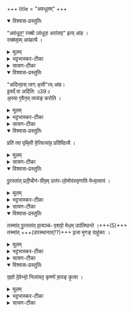 +++
title = "अवधूतम्"
+++

<details open><summary>विश्वास-प्रस्तुतिः</summary>

"अव॑धूत॒ꣳ॒ रख्षो ऽव॑धूता॒ अरा॑तय॒" इत्य् आ॑ह ।  
रख्ष॑सा॒म् अप॑हत्यै ।
</details>

<details><summary>मूलम्</summary>

"अव॑धूत॒ꣳ॒ रख्षोऽव॑धूता॒ अरा॑तय॒" इत्या॑ह ।  
रख्ष॑सा॒मप॑हत्यै ।
</details>

<details><summary>भट्टभास्कर-टीका</summary>

अवधूतमिति कृष्णाजिनाधिवसनम् ।
</details>

<details><summary>सायण-टीका</summary>

प्रत्युष्टमितिवद्व्याचष्टे –”अवधूतꣳ रक्षोऽवधूर्तां अरातय इत्याह। रक्षसामपहत्यै” (ब्रा. का. ३ प्र. २ अ. ५) इति।
</details>

<details open><summary>विश्वास-प्रस्तुतिः</summary>

"अदि॑त्या॒स् त्वग् अ॒सी"त्य् आ॑ह।  
इ॒यव्ँ वा अदि॑तिः ॥39॥  
अ॒स्या ए॒वैन॒त् त्वच॑ङ् करोति ।
</details>

<details><summary>मूलम्</summary>

"अदि॑त्या॒स्त्वग॒सी"त्या॑ह।  
इ॒यव्ँ वा अदि॑तिः ॥39॥  
अ॒स्या ए॒वैन॒त्त्वच॑ङ्करोति ।
</details>

<details><summary>भट्टभास्कर-टीका</summary>

अदित्या इति कृष्णाजिनोत्तरणम् ।
</details>

<details><summary>सायण-टीका</summary>

मन्त्रस्योक्तार्थपरत्वं दर्शयति — “अदित्यास्त्वगसीत्याह। इयं वा अदितिः अस्या एवैनत्त्वचं करोति। 
</details>

<details open><summary>विश्वास-प्रस्तुतिः</summary>

प्रति॑ त्वा पृथि॒वी वे॒त्त्वित्या॑ह॒ प्रति॑ष्ठित्यै ।
</details>

<details><summary>मूलम्</summary>

प्रति॑ त्वा पृथि॒वी वे॒त्त्वित्या॑ह॒ प्रति॑ष्ठित्यै ।
</details>

<details><summary>सायण-टीका</summary>

प्रति त्वा पृथिवी वेत्त्वित्याह प्रतिष्ठित्यै” (ब्रा. का. ३ प्र. २ अ. ५) इति। 
</details>

<details open><summary>विश्वास-प्रस्तुतिः</summary>

पु॒रस्ता॑त् प्रती॒चीन॑-ग्रीव॒म् उत्त॑र-लो॒मोप॑स्तृणाति मेध्य॒त्वाय॑ ।
</details>

<details><summary>मूलम्</summary>

पु॒रस्ता॑त्प्रती॒चीन॑ग्रीव॒मुत्त॑रलो॒मोप॑स्तृणाति मेध्य॒त्वाय॑ ।
</details>

<details><summary>भट्टभास्कर-टीका</summary>

प्रतिष्ठित्या इति । आत्मीयत्वेन पृथिव्या अनुज्ञातत्वात् प्रतिष्ठितत्वम् ॥
</details>

<details><summary>सायण-टीका</summary>

देशादिगुणविशिष्टमास्तरणं विधत्ते — “पुरस्तात्प्रतीचीनग्रीवमुत्तरलोमोपस्तृणति मेध्यत्वाय। 
</details>

<details open><summary>विश्वास-प्रस्तुतिः</summary>

तस्मा॑त् पु॒रस्ता॑त् प्र॒त्यञ्च॑ᳶ प॒शवो॒ मेध॒म् उप॑तिष्ठन्ते ।+++(5)+++  
तस्मा॑त् +++(उपस्थानात्??)+++ प्र॒जा मृ॒गङ् ग्राहु॑काः ।
</details>

<details><summary>मूलम्</summary>

तस्मा॑त्पु॒रस्ता॑त्प्र॒त्यञ्च॑ᳶ प॒शवो॒ मेध॒मुप॑तिष्ठन्ते ।  
तस्मा॑त्प्र॒जा मृ॒गङ्ग्राहु॑काः ।
</details>

<details><summary>भट्टभास्कर-टीका</summary>

6पुरस्तादिति ॥ पुरस्ताद् आरभ्य पुरस्ताद्-भसत्कं+++(=??)+++ प्रतीचीन-ग्रीवं उपरि-स्थित-रोमाजिनम् उपस्तृणाति  
मेध्यत्वाय यज्ञार्हत्वाय,  
तस्मात् पूर्वस्यां दिशि स्थिताः प्रत्यङ्मुखाः पशवः यज्ञं उपतिष्ठन्ते ।  
तस्मान् मेध्यत्वाद् एव यज्ञोपयुक्तत्वात्  
प्रजा मृगं **ग्राहुकाः** ताच्छील्येन ग्रहीत्र्यः । छान्दस उकञ् ।
</details>

<details><summary>सायण-टीका</summary>

तस्मात्पुरतात्प्रत्यञ्चः पशवो मेधमुपतिष्ठन्ते। तस्मात्प्रजा मृगंग्राहुकाः” (ब्रा. का. ३ प्र. २ अ. ५) इति।  
यस्मादाहवनीयस्य पूर्वभागे कृष्णाजिनं पश्चिमशिरस्कमूर्ध्वलोमकमास्तृतं तस्मात्तादृशा एव सन्तो यूपे बद्धाः पशवो यज्ञं सेवन्ते। यस्मादयं पशुभिः सेव्यो यज्ञस्तस्मादेव प्रत्यवायभयरहिताः सत्यः प्रजा यज्ञार्थं मृगग्रहणशीला भवन्ति। 
</details>

<details open><summary>विश्वास-प्रस्तुतिः</summary>

य॒ज्ञो दे॒वेभ्यो॒ निला॑यत॒ कृष्णो॑ रू॒पङ् कृ॒त्वा ।
</details>

<details><summary>मूलम्</summary>

य॒ज्ञो दे॒वेभ्यो॒ निला॑यत॒ कृष्णो॑ रू॒पङ्कृ॒त्वा ।
</details>

<details><summary>भट्टभास्कर-टीका</summary>

कृष्ण इति । कृष्णमृगो भूत्वा रूपं च तदीयं कृत्वा देवेभ्यो यज्ञो निलायत निरगच्छत् । 'उपसर्गस्यायतौ' इति लत्वम् ।
</details>

<details><summary>सायण-टीका</summary>

कृष्णाजिनस्याऽऽदरे हेतुं ब्रुवंस्तद्विशिष्टमवघातं विधत्ते — “यज्ञो देवेभ्यो निलायत। कृष्णो रूपं कृत्वा। 
</details>
